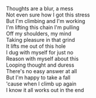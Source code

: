 Thoughts are a blur, a mess  
Not even sure how I got this stress  
But I'm climbing and I'm working  
I'm lifting this chain I'm pulling  
Off my shoulders, my mind  
Taking pleasure in that grind  
It lifts me out of this hole  
I dug with myself for just no  
Reason with myself about this  
Looping thought and duress  
There's no easy answer at all  
But I'm happy to take a fall  
'cause when I climb up again  
I know it all works out in the end  
